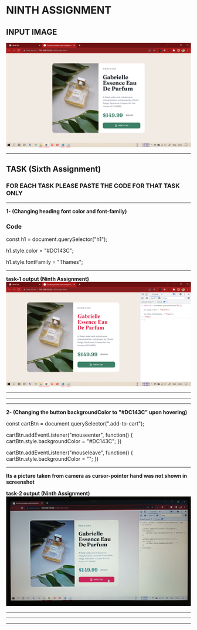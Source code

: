 # NINTH ASSIGNMENT

## INPUT IMAGE

![INPUT IMAGE](./INPUT.png)

--------------------------------------------------

## TASK (Sixth Assignment)

### **FOR EACH TASK PLEASE PASTE THE CODE FOR THAT TASK ONLY**

----------------------------------------------------------

**1- (Changing heading font color and font-family)**

### **Code**

const h1 = document.querySelector("h1");

h1.style.color = "#DC143C";

h1.style.fontFamily = "Thames";

------------------------------------
**task-1 output (Ninth Assignment)**
![task-1 Output](./A9-Task-1-OUTPUT.png)

------------------------------------
------------------------------------
------------------------------------

**2- (Changing the button backgroundColor to "#DC143C" upon hovering)** 

const cartBtn = document.querySelector(".add-to-cart");

cartBtn.addEventListener("mouseenter", function() {
    cartBtn.style.backgroundColor = "#DC143C";
})

cartBtn.addEventListener("mouseleave", function() {
    cartBtn.style.backgroundColor = "";
})

------------------------------------
**Its a picture taken from camera as cursor-pointer hand was not shown in screenshot**

**task-2 output (Ninth Assignment)**
![task-2 Output](./A9-Task-2-OUTPUT.jpg)

------------------------------------
------------------------------------
------------------------------------